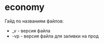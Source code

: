 # economy

Гайд по названиям файлов:
 + _v - версия файла
 + -vp - версия файла для заливки на прод
